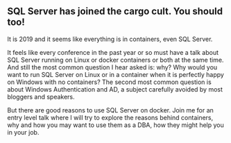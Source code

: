 ## SQL Server has joined the cargo cult. You should too!

It is 2019 and it seems like everything is in containers, even SQL Server. 

It feels like every conference in the past year or so must have a talk about SQL Server running on Linux or 
docker containers or both at the same time. And still the most common question I hear asked is: why? Why would you want to run SQL Server on Linux or in a container 
when it is perfectly happy on Windows with no containers? The second most common question is about Windows Authentication and AD, 
a subject carefully avoided by most bloggers and speakers. 

But there are good reasons to use SQL Server on docker. Join me for an entry level talk where I will try to explore the reasons behind containers, why and how you may want to use them as a DBA, how they might help you in your job. 

